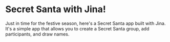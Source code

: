 # Secret Santa with Jina!

Just in time for the festive season, here's a Secret Santa app built with Jina.
It's a simple app that allows you to create a Secret Santa group, add participants,
and draw names.